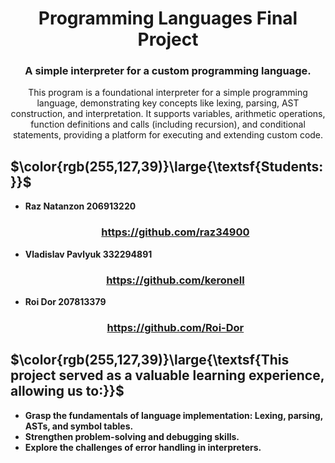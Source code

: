<div align="center">

<h1 align="center">Programming Languages Final Project</h1>

<h3 align="center">A simple interpreter for a custom programming language.</h3>
This program is a foundational interpreter for a simple programming language, demonstrating key concepts like lexing, parsing, AST construction, and interpretation. It supports variables, arithmetic operations, function definitions and calls (including recursion), and conditional statements, providing a platform for executing and extending custom code.

</div>

## $\color{rgb(255,127,39)}\large{\textsf{Students:}}$

- <b>Raz Natanzon  206913220  <h3 align="center">https://github.com/raz34900</h3>
- <b>Vladislav Pavlyuk  332294891  <h3 align="center">https://github.com/keronell</h3>
- <b>Roi Dor  207813379  <h3 align="center">https://github.com/Roi-Dor</h3>


## $\color{rgb(255,127,39)}\large{\textsf{This project served as a valuable learning experience, allowing us to:}}$

- Grasp the fundamentals of language implementation: Lexing, parsing, ASTs, and symbol tables.
- Strengthen problem-solving and debugging skills.
- Explore the challenges of error handling in interpreters.
